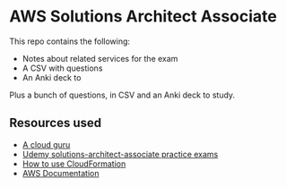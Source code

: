 # AWS Solutions Architect Associate

This repo contains the following:

- Notes about related services for the exam
- A CSV with questions
- An Anki deck to

Plus a bunch of questions, in CSV and an Anki deck to study.

## Resources used

- [A cloud guru](http://acloud.guru/)
- [Udemy solutions-architect-associate practice exams](https://www.udemy.com/course/aws-certified-solutions-architect-associate-amazon-practice-exams-saa-c02)
- [How to use CloudFormation](https://youtu.be/WlPokWf4VoM)
- [AWS Documentation](https://docs.aws.amazon.com/index.html)
